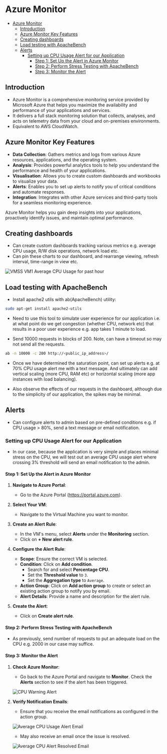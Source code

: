 # Azure Monitor

- [Azure Monitor](#azure-monitor)
  - [Introduction](#introduction)
  - [Azure Monitor Key Features](#azure-monitor-key-features)
  - [Creating dashboards](#creating-dashboards)
  - [Load testing with ApacheBench](#load-testing-with-apachebench)
  - [Alerts](#alerts)
    - [Setting up CPU Usage Alert for our Application](#setting-up-cpu-usage-alert-for-our-application)
      - [Step 1: Set Up the Alert in Azure Monitor](#step-1-set-up-the-alert-in-azure-monitor)
      - [Step 2: Perform Stress Testing with ApacheBench](#step-2-perform-stress-testing-with-apachebench)
      - [Step 3: Monitor the Alert](#step-3-monitor-the-alert)

## Introduction

- Azure Monitor is a comprehensive monitoring service provided by Microsoft Azure that helps you maximize the availability and performance of your applications and services.
- It delivers a full stack monitoring solution that collects, analyses, and acts on telemetry data from your cloud and on-premises environments.
- Equivalent to AWS CloudWatch.

## Azure Monitor Key Features

- **Data Collection**: Gathers metrics and logs from various Azure resources, applications, and the operating system.
- **Analysis**: Provides powerful analytics tools to help you understand the performance and health of your applications.
- **Visualisation**: Allows you to create custom dashboards and workbooks to visualize your data.
- **Alerts**: Enables you to set up alerts to notify you of critical conditions and automate responses.
- **Integration**: Integrates with other Azure services and third-party tools for a seamless monitoring experience.

Azure Monitor helps you gain deep insights into your applications, proactively identify issues, and maintain optimal performance.

## Creating dashboards

- Can create custom dashboards tracking various metrics e.g. average CPU usage, R/W disk operations, network load etc.
- Can pin these charts to our dashboard, and rearrange viewing, refresh interval, time-range in view etc.

![VMSS VM1 Average CPU Usage for past hour](/images/vmss_vm1_CPU.png)

## Load testing with ApacheBench

- Install apache2 utils with ab(ApacheBench) utility:

```bash
sudo apt-get install apache2-utils
```

- Need to use this tool to simulate user experience for our application i.e. at what point do we get congestion (whether CPU, network etc) that results in a poor user experience e.g. app takes 1 minute to load.

- Send 10000 requests in blocks of 200. Note, can have a timeout so may not send all the requests.

```bash
ab -n 10000 -c 200 http://<public_ip_address>/
```

- Once we have determined the saturation point, can set up alerts e.g. at 70% CPU usage alert me with a text message. And ultimately can add vertical scaling (more CPU, RAM etc) or horizontal scaling (more app instances with load balancing).

- Also observe the effects of our requests in the dashboard, although due to the simplicity of our application, the spikes may be minimal.

## Alerts

- Can configure alerts to admin based on pre-defined conditions e.g. if CPU usage > 80%, send a text message or email notification.

### Setting up CPU Usage Alert for our Application

- In our case, because the application is very simple and places minimal stress on the CPU, we will test out an average CPU usage alert where crossing 3% threshold will send an email notification to the admin.

#### Step 1: Set Up the Alert in Azure Monitor

1. **Navigate to Azure Portal**:
   - Go to the Azure Portal (https://portal.azure.com).

2. **Select Your VM**:
   - Navigate to the Virtual Machine you want to monitor.

3. **Create an Alert Rule**:
   - In the VM's menu, select **Alerts** under the **Monitoring** section.
   - Click on **+ New alert rule**.

4. **Configure the Alert Rule**:
   - **Scope**: Ensure the correct VM is selected.
   - **Condition**: Click on **Add condition**.
     - Search for and select **Percentage CPU**.
     - Set the **Threshold value** to `3`.
     - Set the **Aggregation type** to `Average`.
   - **Action Group**: Click on **Add action group** to create or select an existing action group to notify you by email.
   - **Alert Details**: Provide a name and description for the alert rule.

5. **Create the Alert**:
   - Click on **Create alert rule**.

#### Step 2: Perform Stress Testing with ApacheBench

- As previously, send number of requests to put an adequate load on the CPU e.g. 2000 in our case may suffice.

#### Step 3: Monitor the Alert

1. **Check Azure Monitor**:
   - Go back to the Azure Portal and navigate to **Monitor**. Check the **Alerts** section to see if the alert has been triggered.

   ![CPU Warning Alert](../images/cpu_warning_alert_details.png)

2. **Verify Notification Emails**:
   - Ensure that you receive the email notifications as configured in the action group.

   ![Average CPU Usage Alert Email](../images/avg_cpu_alert_email.png)

   - May also receive an email once the issue is resolved.

   ![Average CPU Alert Resolved Email](../images/avg_cpu_alert_resolved_email.png)
